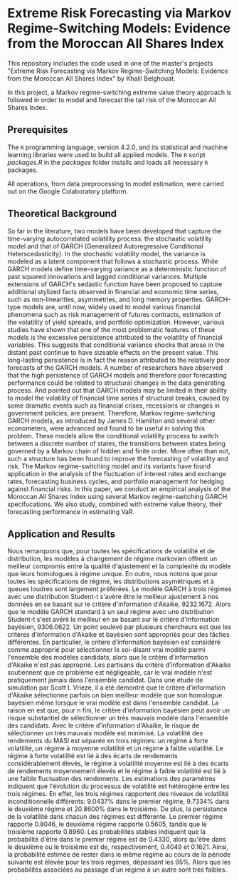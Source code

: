 # Extreme Risk Forecasting via Markov Regime-Switching Models: Evidence from the Moroccan All Shares Index

This repository includes the code used in one of the master's projects "Extreme Risk Forecasting via Markov Regime-Switching Models: Evidence from the Moroccan All Shares Index" by Khalil Belghouat.

In this project, a Markov regime-switching extreme value theory approach is followed in order to model and forecast the tail risk of the Moroccan All Shares Index.

## Prerequisites

The ```R``` programming language, version 4.2.0, and its statistical and machine learning libraries were used to build all applied models. The ```R``` script _packages.R_ in the _packages_ folder installs and loads all necessary ```R``` packages. 

All operations, from data preprocessing to model estimation, were carried out on the Google Colaboratory platform.

## Theoretical Background

So far in the literature, two models have been developed that capture the time-varying autocorrelated volatility process: the stochastic volatility model and that of GARCH (Generalized Autoregressive Conditional Heterscedasticity). In the stochastic volatility model, the variance is modeled as a latent component that follows a stochastic process. While GARCH models define time-varying variance as a deterministic function of past squared innovations and lagged conditional variances. Multiple extensions of GARCH's sedastic function have been proposed to capture additional stylized facts observed in financial and economic time series, such as non-linearities, asymmetries, and long memory properties. GARCH-type models are, until now, widely used to model various financial phenomena such as risk management of futures contracts, estimation of the volatility of yield spreads, and portfolio optimization. However, various studies have shown that one of the most problematic features of these models is the excessive persistence attributed to the volatility of financial variables. This suggests that conditional variance shocks that arose in the distant past continue to have sizeable effects on the present value. This long-lasting persistence is in fact the reason attributed to the relatively poor forecasts of the GARCH models. A number of researchers have observed that the high persistence of GARCH models and therefore poor forecasting performance could be related to structural changes in the data generating process. And pointed out that GARCH models may be limited in their ability to model the volatility of financial time series if structural breaks, caused by some dramatic events such as financial crises, recessions or changes in government policies, are present. Therefore, Markov regime-switching GARCH models, as introduced by James D. Hamilton and several other econometers, were advanced and found to be useful in solving this problem. These models allow the conditional volatility process to switch between a discrete number of states, the transitions between states being governed by a Markov chain of hidden and finite order. More often than not, such a structure has been found to improve the forecasting of volatility and risk. The Markov regime-switching model and its variants have found application in the analysis of the fluctuation of interest rates and exchange rates, forecasting business cycles, and portfolio management for hedging against financial risks. In this paper, we conduct an empirical analysis of the Moroccan All Shares Index using several Markov regime-switching GARCH specifucations. We also study, combined with extreme value theory, their forecasting performance in estimating VaR.

## Application and Results

Nous remarquons que, pour toutes les spécifications de volatilité et de distribution, les modèles à changement de régime markovien offrent un meilleur compromis entre la qualité d'ajustement et la complexité du modèle que leurs homologues à régime unique. En outre, nous notons que pour toutes les spécifications de régime, les distributions asymétriques et à queues loudres sont largement préférées. Le modèle GARCH à trois régimes avec une distribution Student-t s'avère être le meilleur ajustement à nos données en se basant sur le critère d'information d'Akaike, 9232.1672. Alors que le modèle GARCH standard à un seul régime avec une distribution Student-t s'est avéré le meilleur en se basant sur le critère d'information bayésien, 9306.0622. Un point soulevé par plusieurs chercheurs est que les critères d’information d'Akaike et bayésien sont appropriés pour des tâches différentes. En particulier, le critère d’information bayésien est considéré comme approprié pour sélectionner le soi-disant vrai modèle parmi l'ensemble des modèles candidats, alors que le critère d’information d'Akaike n'est pas approprié. Les partisans du critère d’information d'Akaike soutiennent que ce problème est négligeable, car le vrai modèle n'est pratiquement jamais dans l'ensemble candidat. Dans une étude de simulation par Scott I. Vrieze, il a été démontré que le critère d’information d'Akaike sélectionne parfois un bien meilleur modèle que son homologue bayésien même lorsque le vrai modèle est dans l'ensemble candidat. La raison en est que, pour n fini, le critère d’information bayésien peut avoir un risque substantiel de sélectionner un très mauvais modèle dans l'ensemble des candidats. Avec le critère d’information d'Akaike, le risque de sélectionner un très mauvais modèle est minimisé. La volatilité des rendements du MASI est séparée en trois régimes: un régime à forte volatilité, un régime à moyenne volatilité et un régime à faible volatilité. Le régime à forte volatilité est lié à des écarts de rendements considérablement élevés, le régime à volatilité moyenne est lié à des écarts de rendements moyennement élevés et le régime à faible volatilité est lié à une faible fluctuation des rendements. Les estimations des paramètres indiquent que l'évolution du processus de volatilité est hétérogène entre les trois régimes. En effet, les trois régimes rapportent des niveaux de volatilité inconditionnelle différents: 9.0437% dans le premier régime, 9.7334% dans le deuxième régime et 20.8600% dans le troisième. De plus, la persistance de la volatilité dans chacun des régimes est différente. Le premier régime rapporte 0.8046, le deuxième régime rapporte 0.5605, tandis que le troisième rapporte 0.8960. Les probabilités stables indiquent que la probabilité d'être dans le premier régime est de 0.4330, alors qu'être dans le deuxième ou le troisième est de, respectivement, 0.4049 et 0.1621. Ainsi, la probabilité estimée de rester dans le même régime au cours de la période suivante est élevée pour les trois régimes, dépassant les 95%. Alors que les probabilités associées au passage d'un régime à un autre sont très faibles. 

